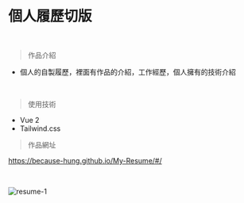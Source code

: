 # 個人履歷切版

<br />

> 作品介紹
+ 個人的自製履歷，裡面有作品的介紹，工作經歷，個人擁有的技術介紹

<br />

> 使用技術
+ Vue 2 
+ Tailwind.css

> 作品網址

https://because-hung.github.io/My-Resume/#/

<br />



![resume-1](https://user-images.githubusercontent.com/63777618/204410386-a43e9ca6-8b50-4404-8a34-dbb1879db08c.png)
